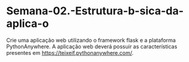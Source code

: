 # Semana-02.-Estrutura-b-sica-da-aplica-o
Crie uma aplicação web utilizando o framework flask e a plataforma PythonAnywhere.  A aplicação web deverá possuir as características presentes em https://teixeif.pythonanywhere.com/.
